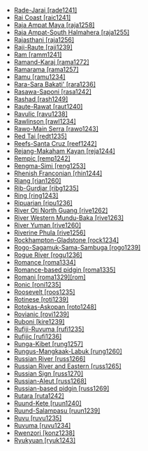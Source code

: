 - [Rade-Jarai [rade1241]](tree/aust1307/mala1545/mala1536/nort3170/cham1327/cham1330/high1280/rade1241/md.ini)
- [Rai Coast [raic1241]](tree/nucl1709/mada1298/raic1241/md.ini)
- [Raja Ampat Maya [raja1258]](tree/aust1307/mala1545/cent2237/east2712/sout2850/sout3229/raja1255/maya1288/raja1258/md.ini)
- [Raja Ampat-South Halmahera [raja1255]](tree/aust1307/mala1545/cent2237/east2712/sout2850/sout3229/raja1255/md.ini)
- [Rajasthani [raja1256]](tree/indo1319/indo1320/indo1321/indo1322/subc1234/guja1255/raja1256/md.ini)
- [Raji-Raute [raji1239]](tree/sino1245/raji1239/md.ini)
- [Ram [ramm1241]](tree/sepi1257/ramm1241/md.ini)
- [Ramand-Karaj [rama1272]](tree/indo1319/indo1320/iran1269/cent2317/cent2318/nort3177/tati1243/tati1244/sout3177/rama1272/md.ini)
- [Ramarama [rama1257]](tree/tupi1275/puru1268/rama1257/md.ini)
- [Ramu [ramu1234]](tree/lowe1437/ramu1234/md.ini)
- [Rara-Sara Bakati' [rara1236]](tree/aust1307/mala1545/land1261/beny1238/baka1275/rara1236/md.ini)
- [Rasawa-Saponi [rasa1242]](tree/lake1255/farw1236/rasa1242/md.ini)
- [Rashad [rash1249]](tree/rash1249/md.ini)
- [Raute-Rawat [raut1240]](tree/sino1245/raji1239/raut1240/md.ini)
- [Ravulic [ravu1238]](tree/drav1251/sout3133/sout3138/tami1291/tami1292/tami1293/tami1294/tami1297/tami1298/mala1541/ravu1238/md.ini)
- [Rawlinson [rawl1234]](tree/nucl1709/fini1244/huon1246/west2795/rawl1234/md.ini)
- [Rawo-Main Serra [rawo1243]](tree/skoo1245/skou1238/serr1253/rawo1243/md.ini)
- [Red Tai [redt1235]](tree/taik1256/kamt1241/daic1237/cent2251/wenm1239/sapa1255/sout3184/sout2743/redt1235/md.ini)
- [Reefs-Santa Cruz [reef1242]](tree/aust1307/mala1545/cent2237/east2712/ocea1241/temo1244/reef1242/md.ini)
- [Rejang-Makaham Kayan [reja1244]](tree/aust1307/mala1545/nort3253/kaya1335/kaya1336/kaya1333/reja1244/md.ini)
- [Rempic [remp1242]](tree/nucl1709/mada1298/croi1234/mabu1247/hans1243/remp1242/md.ini)
- [Rengma-Simi [reng1253]](tree/sino1245/kuki1245/naga1409/anga1312/anga1286/reng1253/md.ini)
- [Rhenish Franconian [rhin1244]](tree/indo1319/germ1287/nort3152/west2793/high1289/fran1268/high1287/rhin1244/md.ini)
- [Riang [rian1260]](tree/aust1305/khas1273/pala1352/west2791/rian1260/md.ini)
- [Rib-Gurdjar [ribg1235]](tree/pama1250/pama1251/norm1247/kuth1239/ribg1235/md.ini)
- [Ring [ring1243]](tree/atla1278/volt1241/benu1247/bant1294/sout3152/wide1239/narr1282/ring1243/md.ini)
- [Ripuarian [ripu1236]](tree/indo1319/germ1287/nort3152/west2793/high1289/fran1268/high1287/midd1319/ripu1236/md.ini)
- [River Oti North Guang [rive1262]](tree/atla1278/volt1241/kwav1236/nyoa1234/poto1254/tano1248/guan1278/nort3204/otin1234/rive1262/md.ini)
- [River Western Mundu-Baka [rive1263]](tree/atla1278/volt1241/nort3149/came1255/uban1244/sere1265/ngba1291/ngba1292/west2836/rive1263/md.ini)
- [River Yuman [rive1260]](tree/coch1271/yuma1250/gene1244/rive1260/md.ini)
- [Riverine Phula [rive1256]](tree/sino1245/burm1265/lolo1265/lolo1267/nili1235/sout3212/rive1256/md.ini)
- [Rockhampton-Gladstone [rock1234]](tree/pama1250/rock1234/md.ini)
- [Rogo-Sagamuk-Sama-Sambuga [rogo1239]](tree/atla1278/volt1241/benu1247/kain1275/cent2242/shir1273/kamu1261/kamu1262/rogo1239/md.ini)
- [Rogue River [rogu1236]](tree/atha1245/atha1246/atha1247/paci1277/oreg1242/rogu1236/md.ini)
- [Romance [roma1334]](tree/indo1319/ital1284/lati1262/lati1263/impe1234/roma1334/md.ini)
- [Romance-based pidgin [roma1335]](tree/pidg1258/roma1335/md.ini)
- [Romani [roma1329][rom]](tree/indo1319/indo1320/indo1321/indo1322/roma1329/md.ini)
- [Ronic [roni1235]](tree/afro1255/chad1250/west2785/west2714/west2716/roni1235/md.ini)
- [Roosevelt [roos1235]](tree/namb1299/namb1300/nort3153/roos1235/md.ini)
- [Rotinese [roti1239]](tree/aust1307/mala1545/cent2237/cent2245/timo1259/west2545/roti1239/md.ini)
- [Rotokas-Askopan [roto1248]](tree/nort2933/roto1248/md.ini)
- [Rovianic [rovi1239]](tree/aust1307/mala1545/cent2237/east2712/ocea1241/west2818/meso1253/newi1242/stge1234/nort3225/newg1239/east2761/rovi1239/md.ini)
- [Ruboni [kire1239]](tree/lowe1437/ramu1234/lowe1439/kire1239/md.ini)
- [Rufiji-Ruvuma [rufi1235]](tree/atla1278/volt1241/benu1247/bant1294/sout3152/narr1281/east2731/rufi1235/md.ini)
- [Rufijic [rufi1236]](tree/atla1278/volt1241/benu1247/bant1294/sout3152/narr1281/east2731/rufi1235/rufi1236/md.ini)
- [Runga-Kibet [rung1257]](tree/maba1274/maba1275/rung1257/md.ini)
- [Rungus-Mangkaak-Labuk [rung1260]](tree/aust1307/mala1545/nort3253/sout3154/grea1293/dusu1277/rung1260/md.ini)
- [Russian River [russ1266]](tree/pomo1273/russ1265/russ1266/md.ini)
- [Russian River and Eastern [russ1265]](tree/pomo1273/russ1265/md.ini)
- [Russian Sign [russ1270]](tree/sign1238/deaf1237/russ1270/md.ini)
- [Russian-Aleut [russ1268]](tree/mixe1287/russ1268/md.ini)
- [Russian-based pidgin [russ1269]](tree/pidg1258/russ1269/md.ini)
- [Rutara [ruta1242]](tree/atla1278/volt1241/benu1247/bant1294/sout3152/narr1281/east2731/nort3203/grea1289/west2841/ruta1242/md.ini)
- [Ruund-Kete [ruun1240]](tree/atla1278/volt1241/benu1247/bant1294/sout3152/narr1281/cent2260/njil1234/sout3233/chok1246/ruun1239/lund1275/ruun1240/md.ini)
- [Ruund-Salampasu [ruun1239]](tree/atla1278/volt1241/benu1247/bant1294/sout3152/narr1281/cent2260/njil1234/sout3233/chok1246/ruun1239/md.ini)
- [Ruvu [ruvu1235]](tree/atla1278/volt1241/benu1247/bant1294/sout3152/narr1281/east2731/nort3203/nort3209/ruvu1235/md.ini)
- [Ruvuma [ruvu1234]](tree/atla1278/volt1241/benu1247/bant1294/sout3152/narr1281/east2731/rufi1235/ruvu1234/md.ini)
- [Rwenzori [konz1238]](tree/atla1278/volt1241/benu1247/bant1294/sout3152/narr1281/east2731/nort3203/grea1289/west2842/konz1238/md.ini)
- [Ryukyuan [ryuk1243]](tree/japo1237/ryuk1243/md.ini)
